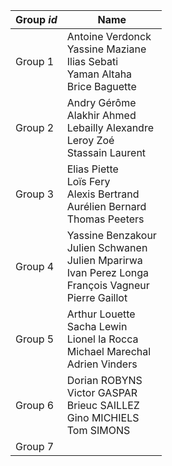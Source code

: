 | Group *id* | Name |
| --- | --- |  
| Group 1 | Antoine Verdonck <br> Yassine Maziane <br> Ilias Sebati <br> Yaman Altaha <br> Brice Baguette |  
| Group 2 | Andry Gérôme <br> Alakhir Ahmed <br> Lebailly Alexandre <br> Leroy Zoé <br> Stassain Laurent |  
| Group 3 | Elias Piette <br> Loïs Fery <br> Alexis Bertrand <br> Aurélien Bernard <br> Thomas Peeters |  
| Group 4 | Yassine Benzakour <br> Julien Schwanen <br> Julien Mparirwa <br> Ivan Perez Longa <br> François Vagneur <br> Pierre Gaillot |  
| Group 5 | Arthur Louette <br> Sacha Lewin <br> Lionel la Rocca <br> Michael Marechal <br> Adrien Vinders |  
| Group 6 | Dorian ROBYNS <br> Victor GASPAR <br> Brieuc SAILLEZ <br> Gino MICHIELS <br> Tom SIMONS |  
| Group 7 ||  
